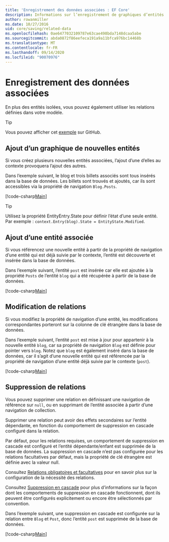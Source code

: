 ```yaml
---
title: 'Enregistrement des données associées : EF Core'
description: Informations sur l’enregistrement de graphiques d’entités associées et la gestion des relations dans Entity Framework Core
author: rowanmiller
ms.date: 10/27/2016
uid: core/saving/related-data
ms.openlocfilehash: 0ae6477032109787e63cae498bda7148dcaa5abe
ms.sourcegitcommit: abda0872f86eefeca191a9a11bfca976bc14468b
ms.translationtype: MT
ms.contentlocale: fr-FR
ms.lasthandoff: 09/14/2020
ms.locfileid: "90070976"
---
```

# <a name="saving-related-data"></a>Enregistrement des données associées

En plus des entités isolées, vous pouvez également utiliser les relations définies dans votre modèle.

> [!TIP]  
> Vous pouvez afficher cet [exemple](https://github.com/dotnet/EntityFramework.Docs/tree/master/samples/core/Saving/RelatedData/) sur GitHub.

## <a name="adding-a-graph-of-new-entities"></a>Ajout d’un graphique de nouvelles entités

Si vous créez plusieurs nouvelles entités associées, l’ajout d’une d’elles au contexte provoquera l’ajout des autres.

Dans l’exemple suivant, le blog et trois billets associés sont tous insérés dans la base de données. Les billets sont trouvés et ajoutés, car ils sont accessibles via la propriété de navigation `Blog.Posts`.

[!code-csharp[Main](../../../samples/core/Saving/RelatedData/Sample.cs#AddingGraphOfEntities)]

> [!TIP]  
> Utilisez la propriété EntityEntry.State pour définir l’état d’une seule entité. Par exemple : `context.Entry(blog).State = EntityState.Modified`.

## <a name="adding-a-related-entity"></a>Ajout d’une entité associée

Si vous référencez une nouvelle entité à partir de la propriété de navigation d’une entité qui est déjà suivie par le contexte, l’entité est découverte et insérée dans la base de données.

Dans l’exemple suivant, l’entité `post` est insérée car elle est ajoutée à la propriété `Posts` de l’entité `blog` qui a été récupérée à partir de la base de données.

[!code-csharp[Main](../../../samples/core/Saving/RelatedData/Sample.cs#AddingRelatedEntity)]

## <a name="changing-relationships"></a>Modification de relations

Si vous modifiez la propriété de navigation d’une entité, les modifications correspondantes porteront sur la colonne de clé étrangère dans la base de données.

Dans l’exemple suivant, l’entité `post` est mise à jour pour appartenir à la nouvelle entité `blog`, car sa propriété de navigation `Blog` est définie pour pointer vers `blog`. Notez que `blog` est également inséré dans la base de données, car il s’agit d’une nouvelle entité qui est référencée par la propriété de navigation d’une entité déjà suivie par le contexte (`post`).

[!code-csharp[Main](../../../samples/core/Saving/RelatedData/Sample.cs#ChangingRelationships)]

## <a name="removing-relationships"></a>Suppression de relations

Vous pouvez supprimer une relation en définissant une navigation de référence sur `null`, ou en supprimant de l’entité associée à partir d’une navigation de collection.

Supprimer une relation peut avoir des effets secondaires sur l’entité dépendante, en fonction du comportement de suppression en cascade configuré dans la relation.

Par défaut, pour les relations requises, un comportement de suppression en cascade est configuré et l’entité dépendante/enfant est supprimée de la base de données. La suppression en cascade n’est pas configurée pour les relations facultatives par défaut, mais la propriété de clé étrangère est définie avec la valeur null.

Consultez [Relations obligatoires et facultatives](xref:core/modeling/relationships#required-and-optional-relationships) pour en savoir plus sur la configuration de la nécessité des relations.

Consultez [Suppression en cascade](xref:core/saving/cascade-delete) pour plus d’informations sur la façon dont les comportements de suppression en cascade fonctionnent, dont ils peuvent être configurés explicitement ou encore être sélectionnés par convention.

Dans l’exemple suivant, une suppression en cascade est configurée sur la relation entre `Blog` et `Post`, donc l’entité `post` est supprimée de la base de données.

[!code-csharp[Main](../../../samples/core/Saving/RelatedData/Sample.cs#RemovingRelationships)]
